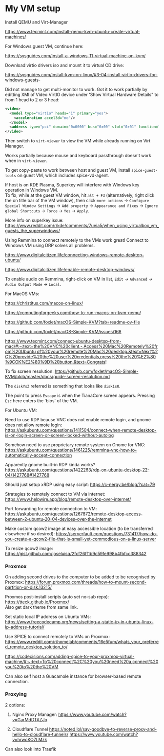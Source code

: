 # My VM setup

Install QEMU and Virt-Manager

<https://www.tecmint.com/install-qemu-kvm-ubuntu-create-virtual-machines/>

For Windows guest VM, continue here:

<https://sysguides.com/install-a-windows-11-virtual-machine-on-kvm/>

Download virtio drivers iso and mount it to virtual CD drive:

<https://sysguides.com/install-kvm-on-linux/#3-04-install-virtio-drivers-for-windows-guests->

Did not manage to get multi-monitor to work. Got it to work partially by editting XMl of Video VirtIO device under 'Show Virtual Hardware Details" to from 1 head to 2 or 3 head:

```xml
<video>
  <model type="virtio" heads="1" primary="yes">
    <acceleration accel3d="no"/>
  </model>
  <address type="pci" domain="0x0000" bus="0x00" slot="0x01" function="0x0"/>
</video>
```

Then switch to ```virt-viewer``` to view the VM while already running on Virt Manager.

Works partially because mouse and keyboard passthrough doesn't work when in ```virt-viewer```.

To get copy-paste to work between host and guest VM, install ```spice-guest-tools``` on guest VM, which includes spice-vd-agent.

If host is on KDE Plasma, Superkey will interfere with Windows key operation in Windows VM.  
To fix, while at the guest VM window, hit ```alt + F3``` (alternatively, right click the on title bar of the VM window), then click ```more actions``` -> ```Configure Special Window Settings``` -> ```Add property``` -> ```Appearance and Fixes``` -> ```Ignore global Shortcuts``` -> ```Force``` -> ```Yes``` -> ```Apply```.

More info on superkey issue: <https://www.reddit.com/r/kde/comments/7ueia5/when_using_virtualbox_vm_guests_the_superwindows/>

Using Remmina to connect remotely to the VMs work great! Connect to Windows VM using DRP solves all problems.

<https://www.digitalcitizen.life/connecting-windows-remote-desktop-ubuntu/>  

<https://www.digitalcitizen.life/enable-remote-desktop-windows/>  

To enable audio on Remmina, right-click on VM in list, `Edit` -> `Advanced` -> `Audio Output Mode` -> `Local`.

For MacOS VMs:

<https://christitus.com/macos-on-linux/>  

<https://computingforgeeks.com/how-to-run-macos-on-kvm-qemu/>  

<https://github.com/foxlet/macOS-Simple-KVM?tab=readme-ov-file>  

<https://github.com/foxlet/macOS-Simple-KVM/issues/168>  

<https://www.tecmint.com/connect-ubuntu-desktop-from-mac/#:~:text=the%20VNC%20client.-,Access%20Mac%20Remotely%20from%20Ubuntu,of%20your%20remote%20Mac%20desktop.&text=Next%2C%20provide%20the%20user%20credentials,press%20the%20%E2%80%9COK%E2%80%9D%20button.&text=Congrats>!

To fix screen resolution: <https://github.com/foxlet/macOS-Simple-KVM/blob/master/docs/guide-screen-resolution.md>

The `diskYsZ` referred is something that looks like `disk1s0`.

The point to press `Escape` is when the TianaCore screen appears. Pressing `Esc` here enters the 'bios' of the VM.

For Ubuntu VM:

Need to use RDP beause VNC does not enable remote login, and gnome does not allow remote login: <https://askubuntu.com/questions/1411504/connect-when-remote-desktop-is-on-login-screen-or-screen-locked-without-autolog>

Somehow need to use proprietary remote system on Gnome for VNC: <https://askubuntu.com/questions/1461225/remmina-vnc-how-to-automatically-accept-connection>

Apparently gnome built-in RDP kinda works? <https://askubuntu.com/questions/1422263/rdp-on-ubuntu-desktop-22-04/1427768#1427768>

Should just setup xRDP using easy script: <https://c-nergy.be/blog/?cat=79>

Strategies to remotely connect to VM via internet: <https://www.helpwire.app/blog/remote-desktop-over-internet/>

Port forwarding for remote connection to VM: <https://askubuntu.com/questions/1267872/remote-desktop-access-between-2-ubuntu-20-04-devices-over-the-internet>

Make custom qcow2 image at easy accessible location (to be transferred elsewhere if so desired): <https://serverfault.com/questions/731417/how-do-you-create-a-qcow2-file-that-is-small-yet-commodious-on-a-linux-server>

To resize qcow2 image: <https://gist.github.com/joseluisq/2fcf26ff1b9c59fe998b4fbfcc388342>

### Proxmox

On adding second drives to the computer to be added to be recognised by Proxmox: <https://forum.proxmox.com/threads/how-to-mount-second-partition-or-disk.13215/>

Proxmos post-install scripts (auto set no-sub repo): <https://tteck.github.io/Proxmox/>  
Also get dark theme from same link.

Set static local IP address on Ubuntu VMs: <https://www.freecodecamp.org/news/setting-a-static-ip-in-ubuntu-linux-ip-address-tutorial/>

Use SPICE to connect remotely to VMs on Proxmox: <https://www.reddit.com/r/homelab/comments/16e5fum/whats_your_preferred_remote_desktop_solution_to/>  

<https://codecisions.com/adding-spice-to-your-proxmox-virtual-machine/#:~:text=To%20connect%2C%20you%20need%20a,connect%20you%20to%20the%20VM>.

Can also self host a Guacamole instance for browser-based remote connection.

### Proxying

2 options:

1. Nginx Proxy Manager:
<https://www.youtube.com/watch?v=GarMdDTAZJo>

2. Cloudflare Tunnel
<https://noted.lol/say-goodbye-to-reverse-proxy-and-hello-to-cloudflare-tunnels/>
<https://www.youtube.com/watch?v=hrwoKO7LMzk>

Can also look into Traefik